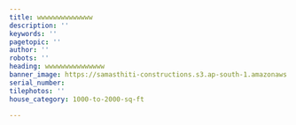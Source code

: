 ```yaml
---
title: wwwwwwwwwwwwww
description: ''
keywords: ''
pagetopic: ''
author: ''
robots: ''
heading: wwwwwwwwwwwwwww
banner_image: https://samasthiti-constructions.s3.ap-south-1.amazonaws.com/uploads/F234.jpg
serial_number:
tilephotos: ''
house_category: 1000-to-2000-sq-ft

---
```

